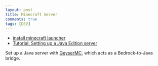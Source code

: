 ```yaml
---
layout: post
title: Minecraft Server
comments: true
tags: [DEV]
---
```





* [install minecraft launcher](https://www.minecraft.net/zh-hans/download)
* [Tutorial: Setting up a Java Edition server](https://minecraft.wiki/w/Tutorial:Setting_up_a_Java_Edition_server)

Set up a Java server with [GeyserMC](https://geysermc.org/wiki/geyser/), which acts as a Bedrock-to-Java bridge.
